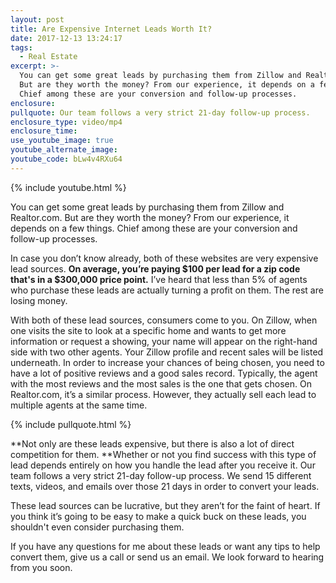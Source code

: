 ```yaml
---
layout: post
title: Are Expensive Internet Leads Worth It?
date: 2017-12-13 13:24:17
tags:
  - Real Estate
excerpt: >-
  You can get some great leads by purchasing them from Zillow and Realtor.com.
  But are they worth the money? From our experience, it depends on a few things.
  Chief among these are your conversion and follow-up processes.
enclosure:
pullquote: Our team follows a very strict 21-day follow-up process.
enclosure_type: video/mp4
enclosure_time:
use_youtube_image: true
youtube_alternate_image:
youtube_code: bLw4v4RXu64
---
```



{% include youtube.html %}

You can get some great leads by purchasing them from Zillow and Realtor.com. But are they worth the money? From our experience, it depends on a few things. Chief among these are your conversion and follow-up processes.

In case you don’t know already, both of these websites are very expensive lead sources. **On average, you’re paying $100 per lead for a zip code that's in a $300,000 price point.** I’ve heard that less than 5% of agents who purchase these leads are actually turning a profit on them. The rest are losing money.

With both of these lead sources, consumers come to you. On Zillow, when one visits the site to look at a specific home and wants to get more information or request a showing, your name will appear on the right-hand side with two other agents. Your Zillow profile and recent sales will be listed underneath. In order to increase your chances of being chosen, you need to have a lot of positive reviews and a good sales record. Typically, the agent with the most reviews and the most sales is the one that gets chosen. On Realtor.com, it’s a similar process. However, they actually sell each lead to multiple agents at the same time.

{% include pullquote.html %}

**Not only are these leads expensive, but there is also a lot of direct competition for them.&nbsp;**Whether or not you find success with this type of lead depends entirely on how you handle the lead after you receive it. Our team follows a very strict 21-day follow-up process. We send 15 different texts, videos, and emails over those 21 days in order to convert your leads.

These lead sources can be lucrative, but they aren’t for the faint of heart. If you think it’s going to be easy to make a quick buck on these leads, you shouldn't even consider purchasing them.

If you have any questions for me about these leads or want any tips to help convert them, give us a call or send us an email. We look forward to hearing from you soon.